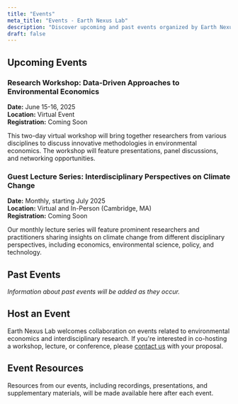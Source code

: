 ```yaml
---
title: "Events"
meta_title: "Events - Earth Nexus Lab"
description: "Discover upcoming and past events organized by Earth Nexus Lab, including workshops, conferences, and lectures"
draft: false
---
```


## Upcoming Events

### Research Workshop: Data-Driven Approaches to Environmental Economics
**Date:** June 15-16, 2025  
**Location:** Virtual Event  
**Registration:** Coming Soon

This two-day virtual workshop will bring together researchers from various disciplines to discuss innovative methodologies in environmental economics. The workshop will feature presentations, panel discussions, and networking opportunities.

### Guest Lecture Series: Interdisciplinary Perspectives on Climate Change
**Date:** Monthly, starting July 2025  
**Location:** Virtual and In-Person (Cambridge, MA)  
**Registration:** Coming Soon

Our monthly lecture series will feature prominent researchers and practitioners sharing insights on climate change from different disciplinary perspectives, including economics, environmental science, policy, and technology.

## Past Events

*Information about past events will be added as they occur.*

## Host an Event

Earth Nexus Lab welcomes collaboration on events related to environmental economics and interdisciplinary research. If you're interested in co-hosting a workshop, lecture, or conference, please [contact us](/contact) with your proposal.

## Event Resources

Resources from our events, including recordings, presentations, and supplementary materials, will be made available here after each event. 